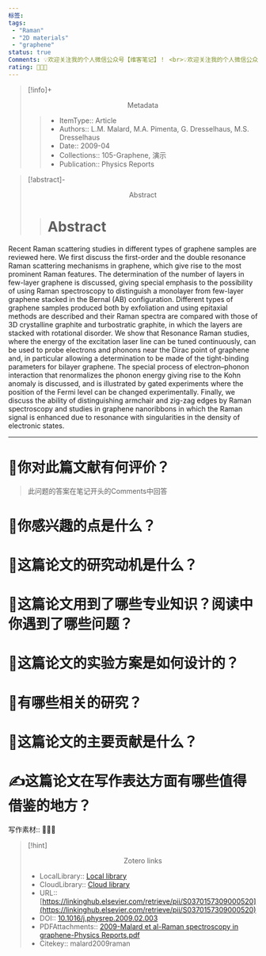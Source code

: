 ```yaml
---
标签: 
tags:
 - "Raman"
 - "2D materials"
 - "graphene"
status: true
Comments: 💡欢迎关注我的个人微信公众号【维客笔记】！ <br>💡欢迎关注我的个人微信公众号【维客笔记】！<br>💡换行效果
rating: 🍓🍓🍓
---
```



>[!info]+ <center>Metadata</center>
>
>>* ItemType:: Article      
>>* Authors:: L.M. Malard, M.A. Pimenta, G. Dresselhaus, M.S. Dresselhaus      
>>* Date:: 2009-04   
>>* Collections:: 105-Graphene, 演示  
>>* Publication:: Physics Reports    
>>  

>[!abstract]- <center>Abstract</center>
>
>># Abstract
 Recent Raman scattering studies in different types of graphene samples are reviewed here. We first discuss the first-order and the double resonance Raman scattering mechanisms in graphene, which give rise to the most prominent Raman features. The determination of the number of layers in few-layer graphene is discussed, giving special emphasis to the possibility of using Raman spectroscopy to distinguish a monolayer from few-layer graphene stacked in the Bernal (AB) configuration. Different types of graphene samples produced both by exfoliation and using epitaxial methods are described and their Raman spectra are compared with those of 3D crystalline graphite and turbostratic graphite, in which the layers are stacked with rotational disorder. We show that Resonance Raman studies, where the energy of the excitation laser line can be tuned continuously, can be used to probe electrons and phonons near the Dirac point of graphene and, in particular allowing a determination to be made of the tight-binding parameters for bilayer graphene. The special process of electron–phonon interaction that renormalizes the phonon energy giving rise to the Kohn anomaly is discussed, and is illustrated by gated experiments where the position of the Fermi level can be changed experimentally. Finally, we discuss the ability of distinguishing armchair and zig-zag edges by Raman spectroscopy and studies in graphene nanoribbons in which the Raman signal is enhanced due to resonance with singularities in the density of electronic states.

----------------------------------------------------------------------------------------------
# 🍨你对此篇文献有何评价？

>此问题的答案在笔记开头的Comments中回答


# 🍛你感兴趣的点是什么？



# 🍔这篇论文的研究动机是什么？




# 🥪这篇论文用到了哪些专业知识？阅读中你遇到了哪些问题？ 



# 🍚这篇论文的实验方案是如何设计的？ 




# 🌮有哪些相关的研究？




# 🍝这篇论文的主要贡献是什么？



# ✍这篇论文在写作表达方面有哪些值得借鉴的地方？

写作素材:: 📌📌📌



>[!hint] <center>Zotero links</center>
>
>* LocalLibrary:: [Local library](zotero://select/items/1_GFGTPKRJ)    
>* CloudLibrary:: [Cloud library](http://zotero.org/users/6360064/items/GFGTPKRJ)  
>* URL:: [https://linkinghub.elsevier.com/retrieve/pii/S0370157309000520](https://linkinghub.elsevier.com/retrieve/pii/S0370157309000520)  
>* DOI:: [10.1016/j.physrep.2009.02.003](https://doi.org/10.1016/j.physrep.2009.02.003)    
>* PDFAttachments:: [2009-Malard et al-Raman spectroscopy in graphene-Physics Reports.pdf](zotero://open-pdf/library/items/KBTPM4PB)  
>* Citekey:: malard2009raman   
